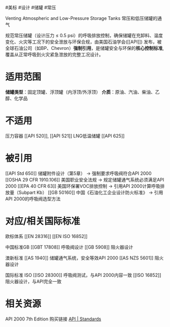 #美标 #设计 #储罐 #常压 

Venting Atmospheric and Low-Pressure Storage Tanks
常压和低压储罐的通气

规范​​常压储罐（设计压力 ≤ 0.5 psi）​​的呼吸排放控制，确保储罐在​​充卸料、温度变化、火灾​​等工况下的​​安全泄放与环保合规​，由美国石油学会([[API]]) 发布，被全球石油公司（如BP、Chevron）​**​强制引用​**​，是储罐安全与环保的​**​核心控制标准**, 覆盖从正常呼吸到火灾紧急泄放的完整工况设计。

# 适用范围

**储罐类型​**​：固定顶罐、浮顶罐（内浮顶/外浮顶）
**介质​**​：原油、汽油、柴油、乙醇、化学品

# 不适用
压力容器 [[API 520]], [[API 521]]
LNG低温储罐 [[API 625]]

# 被引用

[[API Std 650]] 储罐附件设计（第5章） → 强制要求呼吸阀符合API 2000
[[OSHA 29 CFR 1910.106]] 美国职业安全法规 → 规定储罐通气系统必须满足API 2000
[[EPA 40 CFR 63]] 美国环保署VOC排放控制 → 引用API 2000计算呼吸排放量（Subpart Kb）
[[GB 50160]] 中国《石油化工企业设计防火标准》 → 引用API 2000的呼吸阀选型方法

# 对应/相关国际标准

欧标体系
[[EN 28316]] 
[[EN ISO 16852]]

中国标准GB
[[GBT 17808]] 呼吸阀设计
[[GB 5908]] 阻火器设计

澳新标准
[[AS 1940]] 储罐通气系统，安全等效API 2000
[[AS NZS 5601]] 阻火器设计

国际标准 ISO
[[ISO 28300]] 呼吸阀测试，与API 2000内容一致
[[ISO 16852]] 阻火器设计，与API完全一致


# 相关资源

API 2000 7th Edition 购买链接 [API | Standards](https://www.api.org/products-and-services/standards)